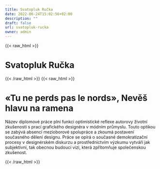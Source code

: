 ```yaml
---
title: Svatopluk Ručka
date: 2022-06-24T15:02:56+02:00
description: ""
draft: false
url: svatopluk-rucka
owner: admin
---
```

{{< raw_html >}}
<h1 id="svatopluk-ručka">Svatopluk Ručka</h1>
{{< /raw_html >}}
<!-- SECTION BREAK -->
{{< raw_html >}}
<h1 class="b-detail__title">&laquo;Tu ne perds pas le nords&raquo;, Nevě&scaron; hlavu na ramena</h1>
<p>N&aacute;zev diplomov&eacute; pr&aacute;ce pln&iacute; funkci optimistick&eacute; reflexe autorovy životn&iacute; zku&scaron;enosti s prac&iacute; grafick&eacute;ho design&eacute;ra v m&oacute;dn&iacute;m průmyslu. Touto optikou se zab&yacute;v&aacute; absenc&iacute; mezioborov&eacute; spolupr&aacute;ce a zkoum&aacute; postaven&iacute; současn&eacute;ho dělen&iacute; designu. Pr&aacute;ce se op&iacute;r&aacute; o současn&eacute; demokratizačn&iacute; procesy v design&eacute;rsk&eacute;m diskurzu a&nbsp;prostřednictv&iacute;m v&yacute;zkumu vytv&aacute;ř&iacute; jak subjektivn&iacute;, tak obecnou budouc&iacute; vizi, kter&aacute;&nbsp;zpř&iacute;tomňuje společenskou zku&scaron;enost.</p>
{{< /raw_html >}}
